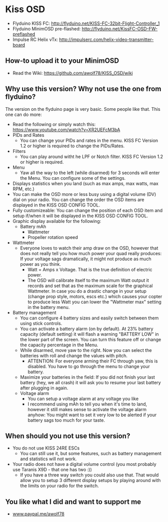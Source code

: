 # Kiss OSD

* Flyduino KISS FC: http://flyduino.net/KISS-FC-32bit-Flight-Controller_1
* Flyduino MinimOSD pre-flashed: http://flyduino.net/KissFC-OSD-FW-preflashed
* Impulse RC Helix vTx: http://impulserc.com/helix-video-transmitter-board

## How-to upload it to your MinimOSD

* Read the Wiki: https://github.com/awolf78/KISS_OSD/wiki

## Why use this version? Why not use the one from flyduino?

The version on the flyduino page is very basic. Some people like that. This one can do more:

* Read the following or simply watch this: https://www.youtube.com/watch?v=XR2UEFcM3bA
* PIDs and Rates
	* You can change your PIDs and rates in the menu. KISS FC Version 1.2 or higher is required to change the PIDs/Rates.
* Filters
  * You can play around witht he LPF or Notch filter. KISS FC Version 1.2 or higher is required.
* Menu
	* Yaw all the way to the left (while disarmed) for 3 seconds will enter the Menu. You can configure some of the settings.
* Displays statistics when you land (such as max amps, max watts, max RPM, etc.)
* You can make the OSD more or less busy using a digital volume (DV) dial on your radio. You can change the order the OSD items are displayed in the KISS OSD CONFIG TOOL.
* Fully customizeable: You can change the position of each OSD item and setup if/when it will be displayed in the KISS OSD CONFIG TOOL.
* Graphic display available for the following: 
  * Battery mAh 
	* Wattmeter
	* Propeller rotation speed
* Wattmeter
  * Everyone loves to watch their amp draw on the OSD, however that does not really tell you how much power your quad really produces: If your voltage sags dramatically, it might not produce as much power as you think.
	* Watt = Amps x Voltage. That is the true definition of electric power.
	* The OSD will calibrate itself to the maximum Watt output it records and set that as the maximum scale for the graphical Wattmeter. In case you do a drastic change in your setup (change prop style, motors, escs etc.) which causes your copter to produce less Watt you can lower the "Wattmeter max" setting in the battery menu.
* Battery management
	* You can configure 4 battery sizes and easily switch between them using stick controls. 
	* You can activate a battery alarm (on by default). At 23% battery capacity (default setting) it will flash a warning "BATTERY LOW" in the lower part of the screen. You can turn this feature off or change the capacity percentage in the Menu.
	* While disarmed, move yaw to the right. Now you can select the batteries with roll and change the values with pitch.
		* ATTENTION: For everyone arming their FC through yaw, this is disabled. You have to go through the menu to change your battery.
	* Maximize your batteries in the field: If you did not finish your last battery (hey, we all crash) it will ask you to resume your last battery after plugging in again. 
	* Voltage alarm
	  * You can setup a voltage alarm at any voltage you like
	  * I recommend using mAh to tell you when it's time to land, however it still makes sense to activate the voltage alarm anyhow: You might want to set it very low to be alerted if your battery sags too much for your taste.

## When should you not use this version?

* You do not use KISS 24RE ESCs
  * You can still use it, but some features, such as battery management and statistics will not work.
* Your radio does not have a digital volume control (you most probably use Taranis X9D - that one has two :))
  * If you have a three way switch you could also use that. That would allow you to setup 3 different display setups by playing around with the limits on your radio for the switch.

## You like what I did and want to support me

* www.paypal.me/awolf78